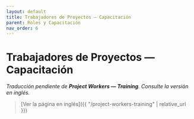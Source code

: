 ```yaml
---
layout: default
title: Trabajadores de Proyectos — Capacitación
parent: Roles y Capacitación
nav_order: 6
---
```


# Trabajadores de Proyectos — Capacitación

_Traducción pendiente de **Project Workers — Training**. Consulte la versión en inglés._

> [Ver la página en inglés]({{ "/project-workers-training" | relative_url }})

